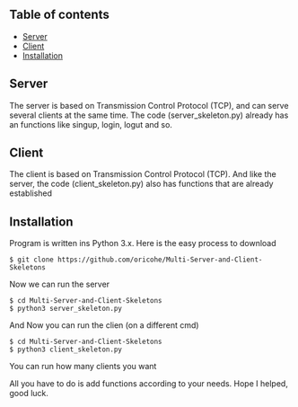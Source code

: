## Table of contents
* [Server](#server)
* [Client](#client)
* [Installation](#installation)

## Server
The server is based on Transmission Control Protocol (TCP), and can serve several clients at the same time. The code (server_skeleton.py) already has an functions like singup, login, logut and so.
	
## Client
The client is based on Transmission Control Protocol (TCP). And like the server, the code (client_skeleton.py) also has functions that are already established
	
## Installation
Program is written ins Python 3.x. Here is the easy process to download
```
$ git clone https://github.com/oricohe/Multi-Server-and-Client-Skeletons
```
Now we can run the server
```
$ cd Multi-Server-and-Client-Skeletons
$ python3 server_skeleton.py
```
And Now you can run the clien (on a different cmd)
```
$ cd Multi-Server-and-Client-Skeletons
$ python3 client_skeleton.py
```
You can run how many clients you want

All you have to do is add functions according to your needs. Hope I helped, good luck.

